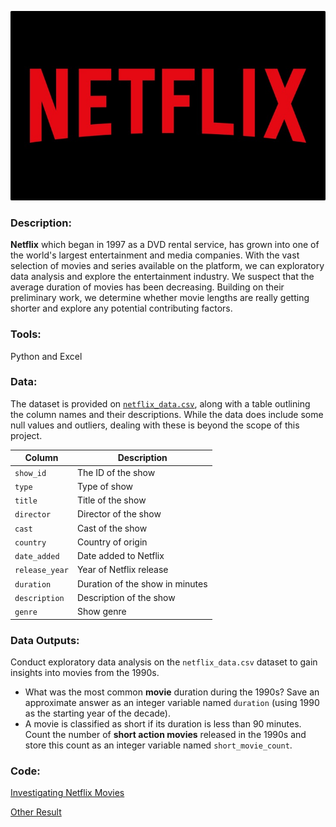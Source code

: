 ![image](https://github.com/mynameisfho/My-Data-Analyst-Portofolio/blob/main/Investigating%20Netflix%20Movies/Netflix-Logo.jpg)

### Description:
**Netflix** which began in 1997 as a DVD rental service, has grown into one of the world's largest entertainment and media companies. With the vast selection of movies and series available on the platform, we can exploratory data analysis and explore the entertainment industry. We suspect that the average duration of movies has been decreasing. Building on their preliminary work, we determine whether movie lengths are really getting shorter and explore any potential contributing factors.

### Tools: 
Python and Excel

### Data:
The dataset is provided on [`netflix_data.csv`](https://github.com/mynameisfho/My-Data-Analyst-Portofolio/blob/main/Investigating%20Netflix%20Movies/netflix_data.csv), along with a table outlining the column names and their descriptions. While the data does include some null values and outliers, dealing with these is beyond the scope of this project. 

| Column | Description |
|--------|-------------|
| `show_id` | The ID of the show |
| `type` | Type of show |
| `title` | Title of the show |
| `director` | Director of the show |
| `cast` | Cast of the show |
| `country` | Country of origin |
| `date_added` | Date added to Netflix |
| `release_year` | Year of Netflix release |
| `duration` | Duration of the show in minutes |
| `description` | Description of the show |
| `genre` | Show genre |

### Data Outputs: 
Conduct exploratory data analysis on the `netflix_data.csv` dataset to gain insights into movies from the 1990s.
- What was the most common **movie** duration during the 1990s? Save an approximate answer as an integer variable named `duration` (using 1990 as the starting year of the decade).
- A movie is classified as short if its duration is less than 90 minutes. Count the number of **short action movies** released in the 1990s and store this count as an integer variable named `short_movie_count`.

### Code:
[Investigating Netflix Movies](https://github.com/mynameisfho/My-Data-Analyst-Portofolio/blob/main/Investigating%20Netflix%20Movies/netflix_data.ipynb) 

[Other Result](https://github.com/mynameisfho/My-Data-Analyst-Portofolio/blob/main/Investigating%20Netflix%20Movies/other_result.ipynb) 